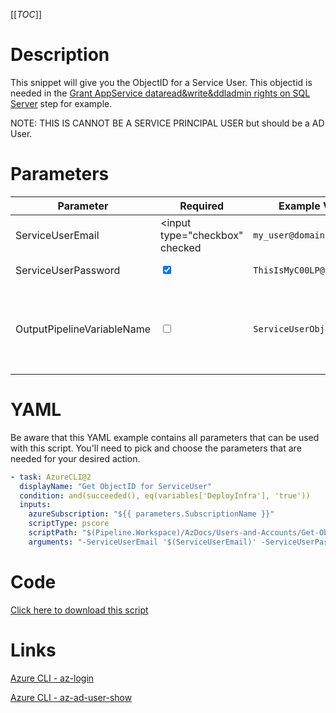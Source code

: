 [[_TOC_]]

# Description

This snippet will give you the ObjectID for a Service User. This objectid is needed in the [Grant AppService dataread&write&ddladmin rights on SQL Server](/Azure/AzDocs-v1/Scripts/SQL-Server/Grant-AppService-dataread&write&ddladmin-rights-on-SQL-Server) step for example.

NOTE: THIS IS CANNOT BE A SERVICE PRINCIPAL USER but should be a AD User.

# Parameters

| Parameter                  | Required                        | Example Value              | Description                                                                                                                                |
| -------------------------- | ------------------------------- | -------------------------- | ------------------------------------------------------------------------------------------------------------------------------------------ |
| ServiceUserEmail           | <input type="checkbox" checked  | `my_user@domain.com`       | The e-mailaddress for the service user                                                                                                     |
| ServiceUserPassword        | <input type="checkbox" checked> | `ThisIsMyC00LP@ssw0rd123!` | The password for the service user                                                                                                          |
| OutputPipelineVariableName | <input type="checkbox">         | `ServiceUserObjectId`      | The name of the pipeline variable. This defaults to `ServiceUserObjectId` and can be used inside the pipeline as `$(ServiceUserObjectId)`. |

# YAML

Be aware that this YAML example contains all parameters that can be used with this script. You'll need to pick and choose the parameters that are needed for your desired action.

```yaml
- task: AzureCLI@2
  displayName: "Get ObjectID for ServiceUser"
  condition: and(succeeded(), eq(variables['DeployInfra'], 'true'))
  inputs:
    azureSubscription: "${{ parameters.SubscriptionName }}"
    scriptType: pscore
    scriptPath: "$(Pipeline.Workspace)/AzDocs/Users-and-Accounts/Get-ObjectID-for-ServiceUser.ps1"
    arguments: "-ServiceUserEmail '$(ServiceUserEmail)' -ServiceUserPassword '$(ServiceUserPassword)' -OutputPipelineVariableName '$(OutputPipelineVariableName)'"
```

# Code

[Click here to download this script](../../../../src/Users-and-Accounts/Get-ObjectID-for-ServiceUser.ps1)

# Links

[Azure CLI - az-login](https://docs.microsoft.com/en-us/cli/azure/reference-index?view=azure-cli-latest#az-login)

[Azure CLI - az-ad-user-show](https://docs.microsoft.com/en-us/cli/azure/ad/user?view=azure-cli-latest#az-ad-user-show)
